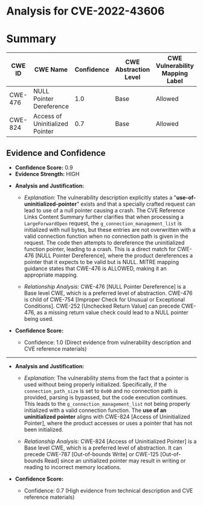 # Analysis for CVE-2022-43606

# Summary
| CWE ID | CWE Name | Confidence | CWE Abstraction Level | CWE Vulnerability Mapping Label | CWE-Vulnerability Mapping Notes |
|---|---|---|---|---|---|
| CWE-476 | NULL Pointer Dereference | 1.0 | Base | Allowed | Primary CWE |
| CWE-824 | Access of Uninitialized Pointer | 0.7 | Base | Allowed | Secondary Candidate |

## Evidence and Confidence

*   **Confidence Score:** 0.9
*   **Evidence Strength:** HIGH

- **Analysis and Justification:**  
  - *Explanation:* The vulnerability description explicitly states a "**use-of-uninitialized-pointer**" exists and that a specially crafted request can lead to use of a null pointer causing a crash. The CVE Reference Links Content Summary further clarifies that when processing a `LargeForwardOpen` request, the `g_connection_management_list` is initialized with null bytes, but these entries are not overwritten with a valid connection function when no connection path is given in the request. The code then attempts to dereference the uninitialized function pointer, leading to a crash. This is a direct match for CWE-476 [NULL Pointer Dereference], where the product dereferences a pointer that it expects to be valid but is NULL. MITRE mapping guidance states that CWE-476 is ALLOWED, making it an appropriate mapping.
  
  - *Relationship Analysis:* CWE-476 [NULL Pointer Dereference] is a Base level CWE, which is a preferred level of abstraction. CWE-476 is child of CWE-754 [Improper Check for Unusual or Exceptional Conditions]. CWE-252 [Unchecked Return Value] can precede CWE-476, as a missing return value check could lead to a NULL pointer being used.

- **Confidence Score:**  
  - Confidence: 1.0 (Direct evidence from vulnerability description and CVE reference materials)

---

- **Analysis and Justification:**  
  - *Explanation:* The vulnerability stems from the fact that a pointer is used without being properly initialized. Specifically, if the `connection_path_size` is set to `0x00` and no connection path is provided, parsing is bypassed, but the code execution continues. This leads to the `g_connection_management_list` not being properly initialized with a valid connection function. The **use of an uninitialized pointer** aligns with CWE-824 [Access of Uninitialized Pointer], where the product accesses or uses a pointer that has not been initialized.
  
  - *Relationship Analysis:* CWE-824 [Access of Uninitialized Pointer] is a Base level CWE, which is a preferred level of abstraction. It can precede CWE-787 [Out-of-bounds Write] or CWE-125 [Out-of-bounds Read] since an unitialized pointer may result in writing or reading to incorrect memory locations.

- **Confidence Score:**  
  - Confidence: 0.7 (High evidence from technical description and CVE reference materials)